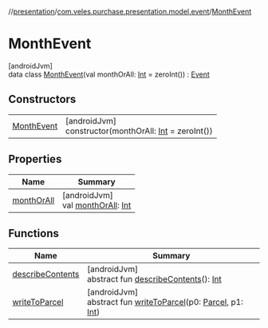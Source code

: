//[presentation](../../../index.md)/[com.veles.purchase.presentation.model.event](../index.md)/[MonthEvent](index.md)

# MonthEvent

[androidJvm]\
data class [MonthEvent](index.md)(val monthOrAll: [Int](https://kotlinlang.org/api/latest/jvm/stdlib/kotlin/-int/index.html) = zeroInt()) : [Event](../../com.veles.purchase.presentation.data.bus/-event/index.md)

## Constructors

| | |
|---|---|
| [MonthEvent](-month-event.md) | [androidJvm]<br>constructor(monthOrAll: [Int](https://kotlinlang.org/api/latest/jvm/stdlib/kotlin/-int/index.html) = zeroInt()) |

## Properties

| Name | Summary |
|---|---|
| [monthOrAll](month-or-all.md) | [androidJvm]<br>val [monthOrAll](month-or-all.md): [Int](https://kotlinlang.org/api/latest/jvm/stdlib/kotlin/-int/index.html) |

## Functions

| Name | Summary |
|---|---|
| [describeContents](../../com.veles.purchase.presentation.model.user/-user-purchase-model-u-i/index.md#-1578325224%2FFunctions%2F-646359276) | [androidJvm]<br>abstract fun [describeContents](../../com.veles.purchase.presentation.model.user/-user-purchase-model-u-i/index.md#-1578325224%2FFunctions%2F-646359276)(): [Int](https://kotlinlang.org/api/latest/jvm/stdlib/kotlin/-int/index.html) |
| [writeToParcel](../../com.veles.purchase.presentation.model.user/-user-purchase-model-u-i/index.md#-1754457655%2FFunctions%2F-646359276) | [androidJvm]<br>abstract fun [writeToParcel](../../com.veles.purchase.presentation.model.user/-user-purchase-model-u-i/index.md#-1754457655%2FFunctions%2F-646359276)(p0: [Parcel](https://developer.android.com/reference/kotlin/android/os/Parcel.html), p1: [Int](https://kotlinlang.org/api/latest/jvm/stdlib/kotlin/-int/index.html)) |
